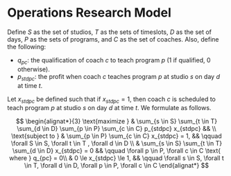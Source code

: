 # Operations Research Model

Define $S$ as the set of studios, $T$ as the sets of timeslots, $D$ as the set of days, $P$ as the sets of programs, and $C$ as the set of coaches. Also, define the following:

- $q_{pc}$: the qualification of coach $c$ to teach program $p$ ($1$ if qualified, $0$ otherwise).
- $p_{stdpc}$: the profit when coach $c$ teaches program $p$ at studio $s$ on day $d$ at time $t$.

Let $x_{stdpc}$ be defined such that if $x_{stdpc} = 1$, then coach $c$ is scheduled to teach program $p$ at studio $s$ on day $d$ at time $t$. We formulate as follows.

$$
\begin{alignat*}{3}
\text{maximize  }  & \sum_{s \in S} \sum_{t \in T} \sum_{d \in D} \sum_{p \in P} \sum_{c \in C} p_{stdpc} x_{stdpc} && \\
\text{subject to  }
& \sum_{p \in P} \sum_{c \in C} x_{stdpc} = 1,
&& \qquad \forall S \in S, \forall t \in T , \forall d \in D  \\
& \sum_{s \in S} \sum_{t \in T} \sum_{d \in D} x_{stdpc} = 0
&& \qquad \forall p \in P, \forall c \in C \text{ where } q_{pc} = 0\\
& 0 \le x_{stdpc} \le 1,
&& \qquad \forall s \in S, \forall t \in T, \forall d \in D, \forall p \in P, \forall c \in C
\end{alignat*}
$$
